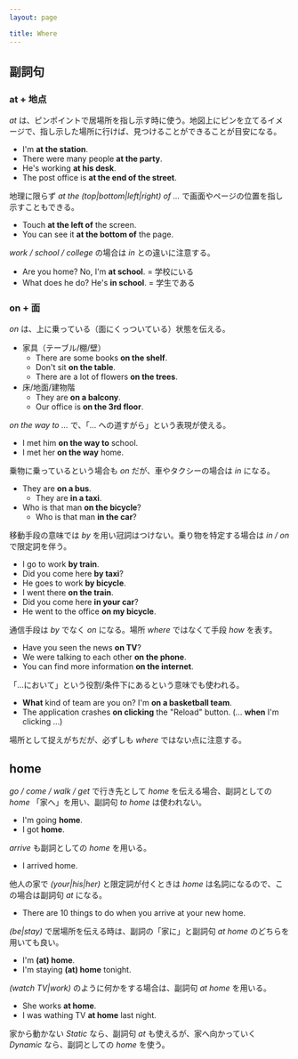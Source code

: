 ```yaml
---
layout: page

title: Where
---
```


## 副詞句

### at + 地点

_at_ は、ピンポイントで居場所を指し示す時に使う。地図上にピンを立てるイメージで、指し示した場所に行けば、見つけることができることが目安になる。

* I'm __at the station__.
* There were many people __at the party__.
* He's working __at his desk__.
* The post office is __at the end of the street__.

地理に限らず _at the (top|bottom|left|right) of ..._ で画面やページの位置を指し示すこともできる。

* Touch __at the left of__ the screen.
* You can see it __at the bottom of__ the page.

_work / school / college_ の場合は _in_ との違いに注意する。

* Are you home? No, I'm __at school__. = 学校にいる
* What does he do? He's __in school__. = 学生である

### on + 面

_on_ は、上に乗っている（面にくっついている）状態を伝える。

* 家具（テーブル/棚/壁）
  * There are some books __on the shelf__.
  * Don't sit __on the table__.
  * There are a lot of flowers __on the trees__.
* 床/地面/建物階
  * They are __on a balcony__.
  * Our office is __on the 3rd floor__.

_on the way to ..._ で、「... への道すがら」という表現が使える。

* I met him __on the way to__ school.
* I met her __on the way__ home.

乗物に乗っているという場合も _on_ だが、車やタクシーの場合は _in_ になる。

* They are __on a bus__.
  * They are __in a taxi__.
* Who is that man __on the bicycle__?
  * Who is that man __in the car__?

移動手段の意味では _by_ を用い冠詞はつけない。乗り物を特定する場合は _in / on_ で限定詞を伴う。

* I go to work __by train__.
* Did you come here __by taxi__?
* He goes to work __by bicycle__.
* I went there __on the train__.
* Did you come here __in your car__?
* He went to the office __on my bicycle__.

通信手段は _by_ でなく _on_ になる。場所 _where_ ではなくて手段 _how_ を表す。

* Have you seen the news __on TV__?
* We were talking to each other __on the phone__.
* You can find more information __on the internet__.

「...において」という役割/条件下にあるという意味でも使われる。

* __What__ kind of team are you on? I'm __on a basketball team__.
* The application crashes __on clicking__ the "Reload" button. (... __when__ I'm clicking ...)

場所として捉えがちだが、必ずしも _where_ ではない点に注意する。

## home

_go / come / walk / get_ で行き先として _home_ を伝える場合、副詞としての _home_ 「家へ」を用い、副詞句 _to home_ は使われない。

* I'm going __home__.
* I got __home__.

_arrive_ も副詞としての _home_ を用いる。

* I arrived home.

他人の家で _(your|his|her)_ と限定詞が付くときは _home_ は名詞になるので、この場合は副詞句 _at_ になる。

* There are 10 things to do when you arrive at your new home.

_(be|stay)_ で居場所を伝える時は、副詞の「家に」と副詞句 _at home_ のどちらを用いても良い。

* I'm __(at) home__.
* I'm staying __(at) home__ tonight.

_(watch TV|work)_ のように何かをする場合は、副詞句 _at home_ を用いる。

* She works __at home__.
* I was wathing TV __at home__ last night.

家から動かない _Static_ なら、副詞句 _at_ も使えるが、家へ向かっていく _Dynamic_ なら、副詞としての _home_ を使う。

